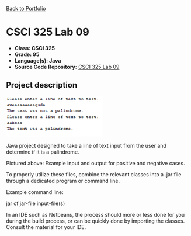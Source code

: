 [Back to Portfolio](./)

CSCI 325 Lab 09
===============

-   **Class: CSCI 325** 
-   **Grade: 95**
-   **Language(s): Java**
-   **Source Code Repository:** [CSCI 325 Lab 09](https://github.com/paulryanmc/325-lab09)  

## Project description

![325-Lab-07](images/project3.png)

Java project designed to take a line of text input from the user and determine if it is a palindrome.

Pictured above: Example input and output for positive and negative cases.


To properly utilize these files, combine the relevant classes into a .jar file through a dedicated program or command line.

Example command line:

jar cf jar-file input-file(s)

In an IDE such as Netbeans, the process should more or less done for you during the build process, or can be quickly done by importing the classes.
Consult the material for your IDE.

